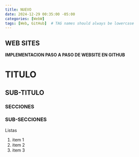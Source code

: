 ```yaml
---
title: NUEVO
date: 2024-12-29 00:35:00 -05:00
categories: [WebW]
tags: [Web, GitHub]  # TAG names should always be lowercase
---
```


## WEB SITES

**IMPLEMENTACION PASO A PASO DE WEBSITE EN GITHUB**


# TITULO

## SUB-TITULO

### SECCIONES


### SUB-SECCIONES


Listas

1. item 1
2. item 2
3. item 3
